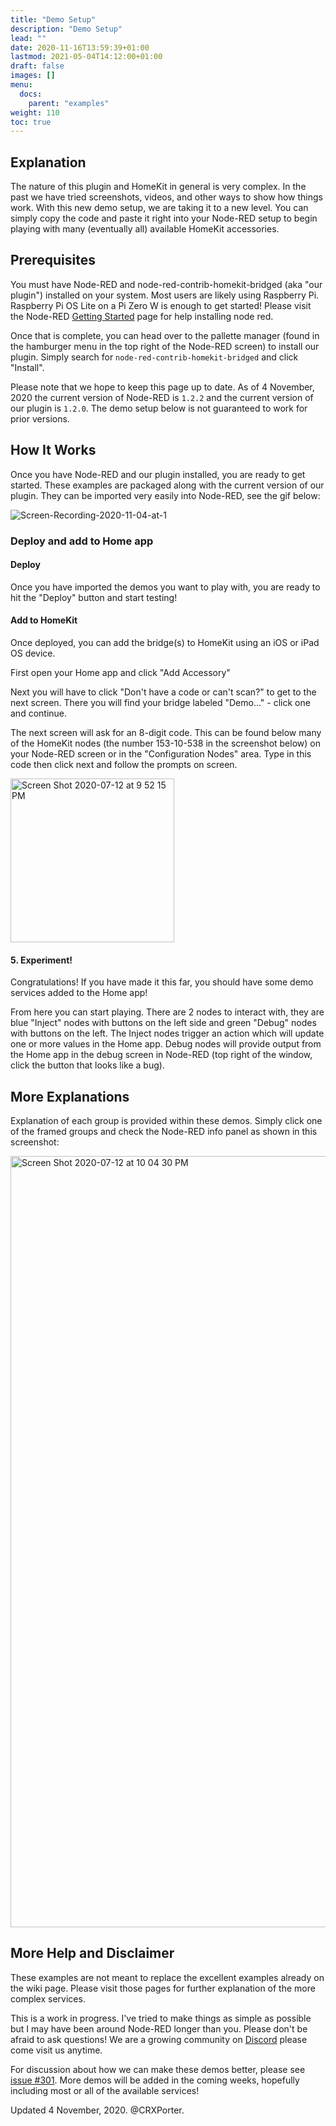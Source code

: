 ```yaml
---
title: "Demo Setup"
description: "Demo Setup"
lead: ""
date: 2020-11-16T13:59:39+01:00
lastmod: 2021-05-04T14:12:00+01:00
draft: false
images: []
menu:
  docs:
    parent: "examples"
weight: 110
toc: true
---
```


## Explanation

The nature of this plugin and HomeKit in general is very complex. In the past we have tried screenshots, videos, and other ways to show how things work. With this new demo setup, we are taking it to a new level. You can simply copy the code and paste it right into your Node-RED setup to begin playing with many (eventually all) available HomeKit accessories.

## Prerequisites

You must have Node-RED and node-red-contrib-homekit-bridged (aka "our plugin") installed on your system. Most users are likely using Raspberry Pi. Raspberry Pi OS Lite on a Pi Zero W is enough to get started! Please visit the Node-RED [Getting Started](https://nodered.org/docs/getting-started/) page for help installing node red.

Once that is complete, you can head over to the pallette manager (found in the hamburger menu in the top right of the Node-RED screen) to install our plugin. Simply search for `node-red-contrib-homekit-bridged` and click "Install".

Please note that we hope to keep this page up to date. As of 4 November, 2020 the current version of Node-RED is `1.2.2` and the current version of our plugin is `1.2.0`. The demo setup below is not guaranteed to work for prior versions.

## How It Works

Once you have Node-RED and our plugin installed, you are ready to get started. These examples are packaged along with the current version of our plugin. They can be imported very easily into Node-RED, see the gif below:

![Screen-Recording-2020-11-04-at-1](https://user-images.githubusercontent.com/38265886/98158143-158b8d80-1ea0-11eb-8d7b-8376ca01f34c.gif)

### Deploy and add to Home app

#### Deploy

Once you have imported the demos you want to play with, you are ready to hit the "Deploy" button and start testing!

#### Add to HomeKit

Once deployed, you can add the bridge(s) to HomeKit using an iOS or iPad OS device.

First open your Home app and click "Add Accessory"

Next you will have to click "Don't have a code or can't scan?" to get to the next screen. There you will find your bridge labeled "Demo..." - click one and continue.

The next screen will ask for an 8-digit code. This can be found below many of the HomeKit nodes (the number 153-10-538 in the screenshot below) on your Node-RED screen or in the "Configuration Nodes" area. Type in this code then click next and follow the prompts on screen.

<img width="262" alt="Screen Shot 2020-07-12 at 9 52 15 PM" src="https://user-images.githubusercontent.com/38265886/87266082-fa78b600-c489-11ea-8c5f-26456975d5f2.png">

#### 5. Experiment!

Congratulations! If you have made it this far, you should have some demo services added to the Home app!

From here you can start playing. There are 2 nodes to interact with, they are blue "Inject" nodes with buttons on the left side and green "Debug" nodes with buttons on the left. The Inject nodes trigger an action which will update one or more values in the Home app. Debug nodes will provide output from the Home app in the debug screen in Node-RED (top right of the window, click the button that looks like a bug).

## More Explanations

Explanation of each group is provided within these demos. Simply click one of the framed groups and check the Node-RED info panel as shown in this screenshot:

<img width="1234" alt="Screen Shot 2020-07-12 at 10 04 30 PM" src="https://user-images.githubusercontent.com/38265886/87266792-b2f32980-c48b-11ea-9557-079e4a359f8a.png">

## More Help and Disclaimer

These examples are not meant to replace the excellent examples already on the wiki page. Please visit those pages for further explanation of the more complex services.

This is a work in progress. I've tried to make things as simple as possible but I may have been around Node-RED longer than you. Please don't be afraid to ask questions! We are a growing community on [Discord](https://discord.gg/amwV5tq) please come visit us anytime.

For discussion about how we can make these demos better, please see [issue #301](https://github.com/NRCHKB/node-red-contrib-homekit-bridged/issues/301). More demos will be added in the coming weeks, hopefully including most or all of the available services!

Updated 4 November, 2020. @CRXPorter.
